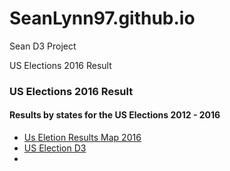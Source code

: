 # SeanLynn97.github.io
Sean D3 Project

US Elections 2016 Result 

<div class="container">
  <h3>US Elections 2016 Result</h3>
	<h4>Results by states for the US Elections  2012 - 2016 </h4>
  <ul class="nav nav-tabs">
    <li class="active"><a href="d3_maps/mapPlot.html">Us Eletion Results Map 2016 </a></li>
    <li><a href="d3_animation/index.html">US Election D3 </a></li>
    <li><a href=""></a></li>
   </ul>
 </div>
